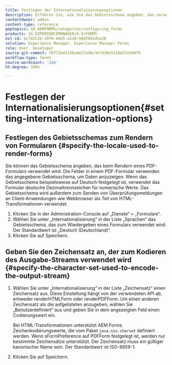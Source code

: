 ```yaml
---
title: Festlegen der Internationalisierungsoptionen
description: Erfahren Sie, wie Sie das Gebietsschema angeben, das verwendet wird, um Formulare zu rendern, und wie Sie den Zeichensatz angeben, mit dem der Ausgabe-Stream kodiert wird.
contentOwner: admin
content-type: reference
geptopics: SG_AEMFORMS/categories/configuring_forms
products: SG_EXPERIENCEMANAGER/6.5/FORMS
exl-id: 6cf82c2b-29f0-49d5-a138-99d7801d5a28
solution: Experience Manager, Experience Manager Forms
role: User, Developer
source-git-commit: f6771bd1338a4e27a48c3efd39efe18e57cb98f9
workflow-type: tm+mt
source-wordcount: '224'
ht-degree: 100%

---
```


# Festlegen der Internationalisierungsoptionen{#setting-internationalization-options}

## Festlegen des Gebietsschemas zum Rendern von Formularen {#specify-the-locale-used-to-render-forms}

Sie können das Gebietsschema angeben, das beim Rendern eines PDF-Formulars verwendet wird. Die Felder in einem PDF-Formular verwenden das angegebene Gebietsschema, um Daten anzuzeigen. Wenn das Gebietsschema beispielsweise auf Deutsch festgelegt ist, verwendet das Formular deutsche Dezimaltrennzeichen für numerische Werte. Das Gebietsschema wird außerdem zum Senden von Überprüfungsmeldungen an Client-Anwendungen wie Webbrowser als Teil von HTML-Transformationen verwendet.

1. Klicken Sie in der Administration-Console auf „Dienste“ > „Formulare“.
1. Wählen Sie unter „Internationalisierung“ in der Liste „Sprachen“ das Gebietsschema, das zum Wiedergeben eines Formulars verwendet wird. Der Standardwert ist „Deutsch (Deutschland)“.
1. Klicken Sie auf Speichern.

## Geben Sie den Zeichensatz an, der zum Kodieren des Ausgabe-Streams verwendet wird {#specify-the-character-set-used-to-encode-the-output-stream}

1. Wählen Sie unter „Internationalisierung“ in der Liste „Zeichensatz“ einen Zeichensatz aus. Diese Einstellung hängt von der verwendeten API ab, entweder renderHTMLForm oder renderPDFForm. Um einen anderen Zeichensatz als die aufgelisteten anzugeben, wählen Sie „Benutzerdefiniert“ aus und geben Sie in dem angezeigten Feld einen Codierungswert ein.

   Bei HTML-Transformationen unterstützt AEM Forms Zeichenkodierungswerte, die vom Paket `java.nio.charset` definiert werden. Wenn sFormPreference auf PDFForm festgelegt ist, werden nur bestimmte Zeichensätze unterstützt. Der Zeichensatz muss ein gültiger kanonischer Name sein. Der Standardwert ist ISO-8859-1.

1. Klicken Sie auf Speichern.
